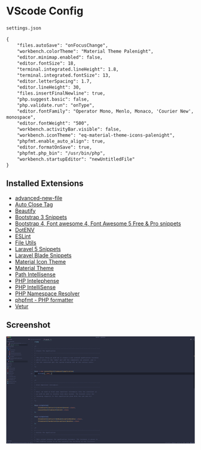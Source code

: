 # VScode Config

`settings.json` 

```
{
    "files.autoSave": "onFocusChange",
    "workbench.colorTheme": "Material Theme Palenight",
    "editor.minimap.enabled": false,
    "editor.fontSize": 18,
    "terminal.integrated.lineHeight": 1.8,
    "terminal.integrated.fontSize": 13,
    "editor.letterSpacing": 1.7,
    "editor.lineHeight": 30,
    "files.insertFinalNewline": true,
    "php.suggest.basic": false,
    "php.validate.run": "onType",
    "editor.fontFamily": "Operator Mono, Menlo, Monaco, 'Courier New', monospace",
    "editor.fontWeight": "500",
    "workbench.activityBar.visible": false,
    "workbench.iconTheme": "eq-material-theme-icons-palenight",
    "phpfmt.enable_auto_align": true,
    "editor.formatOnSave": true,
    "phpfmt.php_bin": "/usr/bin/php",
    "workbench.startupEditor": "newUntitledFile"
}
```

## Installed Extensions

* [advanced-new-file](https://marketplace.visualstudio.com/items?itemName=patbenatar.advanced-new-file)
* [Auto Close Tag](https://marketplace.visualstudio.com/items?itemName=formulahendry.auto-close-tag)
* [Beautify](https://marketplace.visualstudio.com/items?itemName=HookyQR.beautify)
* [Bootstrap 3 Snippets](https://marketplace.visualstudio.com/items?itemName=wcwhitehead.bootstrap-3-snippets)
* [Bootstrap 4, Font awesome 4, Font Awesome 5 Free & Pro snippets](https://marketplace.visualstudio.com/items?itemName=thekalinga.bootstrap4-vscode)
* [DotENV](https://marketplace.visualstudio.com/items?itemName=mikestead.dotenv)
* [ESLint](https://marketplace.visualstudio.com/items?itemName=dbaeumer.vscode-eslint)
* [File Utils](https://marketplace.visualstudio.com/items?itemName=sleistner.vscode-fileutils)
* [Laravel 5 Snippets](https://marketplace.visualstudio.com/items?itemName=onecentlin.laravel5-snippets)
* [Laravel Blade Snippets](https://marketplace.visualstudio.com/items?itemName=onecentlin.laravel-blade)
* [Material Icon Theme](https://marketplace.visualstudio.com/items?itemName=PKief.material-icon-theme)
* [Material Theme](https://marketplace.visualstudio.com/items?itemName=Equinusocio.vsc-material-theme)
* [Path Intellisense](https://marketplace.visualstudio.com/items?itemName=christian-kohler.path-intellisense)
* [PHP Intelephense](https://marketplace.visualstudio.com/items?itemName=bmewburn.vscode-intelephense-client)
* [PHP IntelliSense](https://marketplace.visualstudio.com/items?itemName=felixfbecker.php-intellisense)
* [PHP Namespace Resolver](https://marketplace.visualstudio.com/items?itemName=MehediDracula.php-namespace-resolver)
* [phpfmt - PHP formatter](https://marketplace.visualstudio.com/items?itemName=kokororin.vscode-phpfmt)
* [Vetur](https://marketplace.visualstudio.com/items?itemName=octref.vetur)

## Screenshot

![](screenshot.png)




